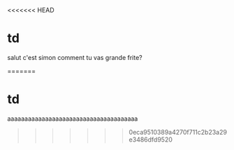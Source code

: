 <<<<<<< HEAD
# td 
salut c'est simon
comment tu vas grande frite?

=======
# td
aaaaaaaaaaaaaaaaaaaaaaaaaaaaaaaaaaaaaa
>>>>>>> 0eca9510389a4270f711c2b23a29e3486dfd9520
